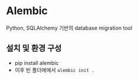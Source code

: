 # Alembic

Python, SQLAlchemy 기반의 database migration tool

## 설치 및 환경 구성

- pip install alembic
- 이후 빈 폴더에에서 `alembic init .`

